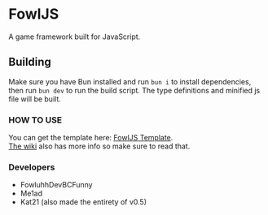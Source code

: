 # FowlJS

A game framework built for JavaScript.

## Building

Make sure you have Bun installed and run `bun i` to install dependencies, then run `bun dev` to run the build script. The type definitions and minified js file will be built.

### HOW TO USE

You can get the template here: [FowlJS Template](https://github.com/fowluhhdevbcfunny/fowljs-template).   
[The wiki](https://github.com/fowluhhdevbcfunny/fowljs/wiki) also has more info so make sure to read that.

### Developers

- FowluhhDevBCFunny
- Me1ad
- Kat21 (also made the entirety of v0.5)
